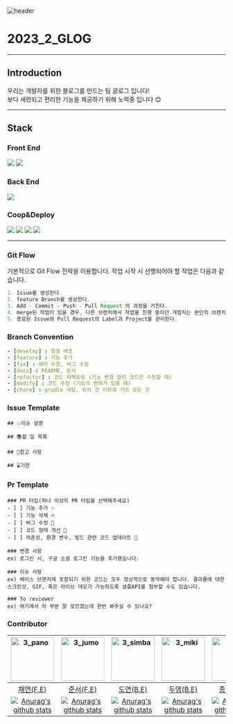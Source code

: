 ![header](https://capsule-render.vercel.app/api?type=waving&color=auto&height=300&section=header&text=We%20are%20team%20Glog!&fontSize=90)

# 2023_2_GLOG
---
## Introduction  

우리는 개발자를 위한 블로그를 만드는 팀 글로그 입니다!  
보다 세련되고 편리한 기능을 제공하기 위해 노력중 입니다 😊

---
## Stack
### Front End
<img src="https://img.shields.io/badge/react-61DAFB?style=for-the-badge&logo=react&logoColor=white">    <img src="https://img.shields.io/badge/next.js-000000?style=for-the-badge&logo=next.js&logoColor=white">

### Back End
<img src="https://img.shields.io/badge/spring boot-6DB33F?style=for-the-badge&logo=springboot&logoColor=white">

### Coop&Deploy
<img src="https://img.shields.io/badge/notion-000000?style=for-the-badge&logo=notion&logoColor=white"> <img src="https://img.shields.io/badge/figma-E7157B?style=for-the-badge&logo=figma&logoColor=white"> <img src="https://img.shields.io/badge/github-000000?style=for-the-badge&logo=github&logoColor=white"> <img src="https://img.shields.io/badge/aws-FF9900?style=for-the-badge&logo=amazonaws&logoColor=white">

---

### Git Flow
기본적으로 Git Flow 전략을 이용합니다. 작업 시작 시 선행되어야 할 작업은 다음과 같습니다.

```gradle
1. Issue를 생성한다.
2. feature Branch를 생성한다.
3. Add - Commit - Push - Pull Request 의 과정을 거친다.
4. merge된 작업이 있을 경우, 다른 브랜치에서 작업을 진행 중이던 개발자는 본인의 브랜치로 merge된 작업을 Pull 받아온다.
5. 종료된 Issue와 Pull Request의 Label과 Project를 관리한다.
```

### Branch Convention

```yaml
- [develop] : 최종 배포
- [feature] : 기능 추가
- [fix] : 에러 수정, 버그 수정
- [docs] : README, 문서
- [refactor] : 코드 리펙토링 (기능 변경 없이 코드만 수정할 때)
- [modify] : 코드 수정 (기능의 변화가 있을 때)
- [chore] : gradle 세팅, 위의 것 이외에 거의 모든 것
```

### Issue Template
```text
## 💥이슈 설명

## 📚할 일 목록

## 👀참고 사항

## ⌛기한

```

### Pr Template
```text
### PR 타입(하나 이상의 PR 타입을 선택해주세요)
- [ ] 기능 추가 ✨
- [ ] 기능 삭제 🔥
- [ ] 버그 수정 🐛
- [ ] 코드 형태 개선 🎨
- [ ] 의존성, 환경 변수, 빌드 관련 코드 업데이트 🔨

### 변경 사항
ex) 로그인 시, 구글 소셜 로그인 기능을 추가했습니다.

### 이슈 사항
ex) 베이스 브랜치에 포함되기 위한 코드는 모두 정상적으로 동작해야 합니다. 결과물에 대한 스크린샷, GIF, 혹은 라이브 데모가 가능하도록 샘플API를 첨부할 수도 있습니다.

### To reviewer
ex) 여기에서 이 부분 잘 모르겠는데 한번 봐주실 수 있나요?
```

### Contributor
|  <img src="https://github.com/pknu-wap/GLOG/assets/66813821/9d17f0a6-ed4d-4b80-8f8f-d9ba61f560e1" alt="3_pano" width="100" height="100">  | <img src="https://github.com/pknu-wap/GLOG/assets/66813821/31fa8a99-7f76-49eb-99fc-d4695b107d2c" alt="3_jumo" width="100" height="100"> | <img src="https://github.com/pknu-wap/GLOG/assets/66813821/79de9800-c16d-4a7a-b306-c933d276cb2d" alt="3_simba" width="100" height="100">  | <img src="https://github.com/pknu-wap/GLOG/assets/66813821/30bf36d5-a886-4df9-9459-3eb890631490" alt="3_miki" width="100" height="100"> | <img src="https://github.com/pknu-wap/GLOG/assets/66813821/aece1d61-7853-42a6-ace3-ce8023cc91e0" alt="3_miki" width="100" height="100"> |
| :------------------------------------------------------------------------------------------------------: | :----------------------------------------------------------------------------------------------------: | :------------------------------------------------------------------------------------------------------: | :-----------------------------------------------------------------------------------------------------: | :-----------------------------------------------------------------------------------------------------: |
|                                 [채연(F.E)](https://github.com/chaeyeon1)                                  |                                  [준서(F.E)](https://github.com/dev-junseo)                                  |                                 [도연(B.E)](https://github.com/dy102)                                 |                                [두영(B.E)](https://github.com/FhRh)                                     |                             [종경(B.E)](https://github.com/jeongkyeong)                                     |
| [![Anurag's github stats](https://github-readme-stats.vercel.app/api?username=chaeyeon1&show_icons=true&theme=swift&hide_title=true)](https://github.com/anuraghazra/github-readme-stats) |  [![Anurag's github stats](https://github-readme-stats.vercel.app/api?username=dev-junseo&show_icons=true&theme=swift&hide_title=true)](https://github.com/anuraghazra/github-readme-stats) |  [![Anurag's github stats](https://github-readme-stats.vercel.app/api?username=dy102&show_icons=true&theme=swift&hide_title=true)](https://github.com/anuraghazra/github-readme-stats)  |  [![Anurag's github stats](https://github-readme-stats.vercel.app/api?username=FhRh&show_icons=true&theme=swift&hide_title=true)](https://github.com/anuraghazra/github-readme-stats) |  [![Anurag's github stats](https://github-readme-stats.vercel.app/api?username=jeongkyeong&show_icons=true&theme=swift&hide_title=true)](https://github.com/anuraghazra/github-readme-stats) 

